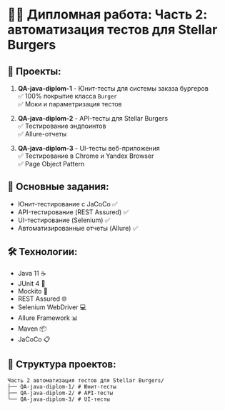 # :man_technologist: Дипломная работа: Часть 2: автоматизация тестов для Stellar Burgers

## :rocket: Проекты:
1. **QA-java-diplom-1** - Юнит-тесты для системы заказа бургеров  
   :white_check_mark: 100% покрытие класса `Burger`  
   :white_check_mark: Моки и параметризация тестов

2. **QA-java-diplom-2** - API-тесты для Stellar Burgers  
   :white_check_mark: Тестирование эндпоинтов  
   :white_check_mark: Allure-отчеты

3. **QA-java-diplom-3** - UI-тесты веб-приложения  
   :white_check_mark: Тестирование в Chrome и Yandex Browser  
   :white_check_mark: Page Object Pattern

## :bookmark_tabs: Основные задания:
- Юнит-тестирование с JaCoCo :white_check_mark:
- API-тестирование (REST Assured) :white_check_mark:
- UI-тестирование (Selenium) :white_check_mark:
- Автоматизированные отчеты (Allure) :white_check_mark:

## :hammer_and_wrench: Технологии:
- Java 11 :coffee:
- JUnit 4 :test_tube:
- Mockito :jigsaw:
- REST Assured :globe_with_meridians:
- Selenium WebDriver :computer:
- Allure Framework :bar_chart:
- Maven :package:
- JaCoCo :clipboard:

## :file_folder: Структура проектов:

```
Часть 2 автоматизация тестов для Stellar Burgers/
├── QA-java-diplom-1/ # Юнит-тесты
├── QA-java-diplom-2/ # API-тесты
└── QA-java-diplom-3/ # UI-тесты
```

